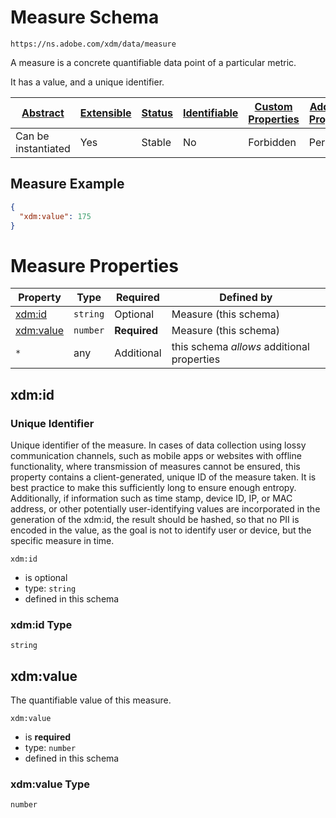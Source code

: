 
# Measure Schema

```
https://ns.adobe.com/xdm/data/measure
```

A measure is a concrete quantifiable data point of a particular metric.

It has a value, and a unique identifier.


| [Abstract](../../abstract.md) | [Extensible](../../extensions.md) | [Status](../../status.md) | [Identifiable](../../id.md) | [Custom Properties](../../extensions.md) | [Additional Properties](../../extensions.md) | Defined In |
|-------------------------------|-----------------------------------|---------------------------|-----------------------------|------------------------------------------|----------------------------------------------|------------|
| Can be instantiated | Yes | Stable | No | Forbidden | Permitted | [data/measure.schema.json](data/measure.schema.json) |

## Measure Example
```json
{
  "xdm:value": 175
}
```

# Measure Properties

| Property | Type | Required | Defined by |
|----------|------|----------|------------|
| [xdm:id](#xdmid) | `string` | Optional | Measure (this schema) |
| [xdm:value](#xdmvalue) | `number` | **Required** | Measure (this schema) |
| `*` | any | Additional | this schema *allows* additional properties |

## xdm:id
### Unique Identifier

Unique identifier of the measure. In cases of data collection using lossy communication channels, such as mobile apps or websites with offline functionality, where transmission of measures cannot be ensured, this property contains a client-generated, unique ID of the measure taken. It is best practice to make this sufficiently long to ensure enough entropy. Additionally, if information such as time stamp, device ID, IP, or MAC address, or other potentially user-identifying values are incorporated in the generation of the xdm:id, the result should be hashed, so that no PII is encoded in the value, as the goal is not to identify user or device, but the specific measure in time.

`xdm:id`
* is optional
* type: `string`
* defined in this schema

### xdm:id Type


`string`






## xdm:value

The quantifiable value of this measure.

`xdm:value`
* is **required**
* type: `number`
* defined in this schema

### xdm:value Type


`number`





